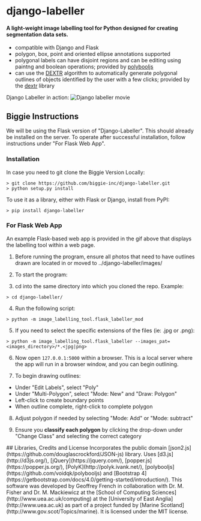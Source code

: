 # django-labeller

#### A light-weight image labelling tool for Python designed for creating segmentation data sets.

- compatible with Django and Flask
- polygon, box, point and oriented ellipse annotations supported
- polygonal labels can have disjoint regions and can be editing using paintng and boolean operations; provided by
  [polybooljs](https://github.com/voidqk/polybooljs)
- can use the [DEXTR](http://people.ee.ethz.ch/~cvlsegmentation/dextr/) algorithm to automatically generate
  polygonal outlines of objects identified by the user with a few clicks; provided by the
  [dextr](https://github.com/Britefury/dextr) library
  
Django Labeller in action:
![Django labeller movie](doc/dextr_boolean_cleanup_v1_small.gif "Django Labeller in action")


## Biggie Instructions

We will be using the Flask version of "Django-Labeller". This should already be installed on the server. To operate after successful installation, follow instructions under "For Flask Web App".


### Installation

In case you need to git clone the Biggie Version Locally: 

```shell script
> git clone https://github.com/biggie-inc/django-labeller.git
> python setup.py install
````

To use it as a library, either with Flask or Django, install from PyPI:

```shell script
> pip install django-labeller
```

### For Flask Web App
An example Flask-based web app is provided in the gif above that displays the labelling tool within a web page.

1. Before running the program, ensure all photos that need to have outlines drawn are located in or moved to ../django-labeller/images/

2.  To start the program:

3. cd into the same directory into which you cloned the repo. Example: 
```shell script
> cd django-labeller/
```

4. Run the following script:
 
```shell script
> python -m image_labelling_tool.flask_labeller_mod 
```
5. If you need to select the specific extensions of the files (ie: .jpg or .png):

```shell script
> python -m image_labelling_tool.flask_labeller --images_pat=<images_directory>/*.<jpg|png>
```

6. Now open `127.0.0.1:5000` within a browser. This is a local server where the app will run in a browser window, and you can begin outlining.

7. To begin drawing outlines:
  - Under "Edit Labels", select "Poly"
  - Under "Multi-Polygon", select "Mode: New" and "Draw: Polygon"
  - Left-click to create boundary points
  - When outline complete, right-click to complete polygon

8. Adjust polygon if needed by selecting "Mode: Add" or "Mode: subtract"

9. Ensure you **classify each polygon** by clicking the drop-down under "Change Class" and selecting the correct category
 

<!-- This function is currently not working for different directories. If you want to load images from a different directory, or if you installed from PyPI, tell `flask_labeller`
where to look:

```shell script
> python -m image_labelling_tool.flask_labeller --images_pat=<images_directory>/*.<jpg|png>
```
--!>

<!-- DEXTR does not seem to work at this moment
#### Flask app with DEXTR assisted labelling

<!--First, install the [dextr](https://github.com/Britefury/dextr) library:

```shell script
> pip install dextr
```

<!--Now tell the Flask app to enable DEXTR using the `--enable_dextr` option:

```shell script
> python -m image_labelling_tool.flask_labeller --enable_dextr
````
 
<!--The above will use the ResNet-101 based DEXTR model trained on Pascal VOC 2012 that is provided by
the dextr library. 
If you want to use a custom DEXTR model that you trained for your purposes, use the `--dextr_weights` option:

```shell script
> python -m image_labelling_tool.flask_labeller --dextr_weights=path/to/model.pth
````
--!>


## Libraries, Credits and License

Incorporates the public domain [json2.js](https://github.com/douglascrockford/JSON-js) library.
Uses [d3.js](http://d3js.org/), [jQuery](https://jquery.com/), [popper.js](https://popper.js.org/),
[PolyK](http://polyk.ivank.net/), [polybooljs](https://github.com/voidqk/polybooljs) and
[Bootstrap 4](https://getbootstrap.com/docs/4.0/getting-started/introduction/).

This software was developed by Geoffrey French in collaboration with Dr. M. Fisher and
Dr. M. Mackiewicz at the [School of Computing Sciences](http://www.uea.ac.uk/computing)
at the [University of East Anglia](http://www.uea.ac.uk) as part of a project funded by
[Marine Scotland](http://www.gov.scot/Topics/marine).

It is licensed under the MIT license.
